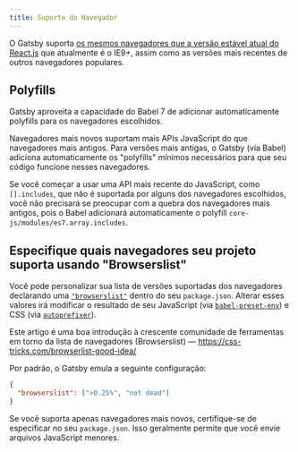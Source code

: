 ```yaml
---
title: Suporte do Navegador
---
```


O Gatsby suporta [os mesmos navegadores que a versão estável atual do React.js](https://pt-br.reactjs.org/docs/react-dom.html#browser-support) que atualmente é o IE9+, assim como as versões mais recentes de outros navegadores populares.

## Polyfills

Gatsby aproveita a capacidade do Babel 7 de adicionar automaticamente polyfills para os navegadores escolhidos.

Navegadores mais novos suportam mais APIs JavaScript do que navegadores mais antigos. Para versões mais antigas, o Gatsby (via Babel) adiciona automaticamente os "polyfills" mínimos necessários para que seu código funcione nesses navegadores.

Se você começar a usar uma API mais recente do JavaScript, como `[].includes`, que não é suportada por alguns dos navegadores escolhidos, você não precisará se preocupar com a quebra dos navegadores mais antigos, pois o Babel adicionará automaticamente o polyfill `core-js/modules/es7.array.includes`.

## Especifique quais navegadores seu projeto suporta usando "Browserslist"

Você pode personalizar sua lista de versões suportadas dos navegadores declarando uma [`"browserslist"`](https://github.com/ai/browserslist) dentro do seu `package.json`. Alterar esses valores irá modificar o resultado de seu JavaScript (via [`babel-preset-env`](https://github.com/babel/babel-preset-env#targetsbrowsers)) e CSS (via [`autoprefixer`](https://github.com/postcss/autoprefixer)).

Este artigo é uma boa introdução à crescente comunidade de ferramentas em torno da lista de navegadores (Browserslist) — https://css-tricks.com/browserlist-good-idea/

Por padrão, o Gatsby emula a seguinte configuração:

```json:title=package.json
{
  "browserslist": [">0.25%", "not dead"]
}
```

Se você suporta apenas navegadores mais novos, certifique-se de especificar no seu `package.json`. Isso geralmente permite que você envie arquivos JavaScript menores.
